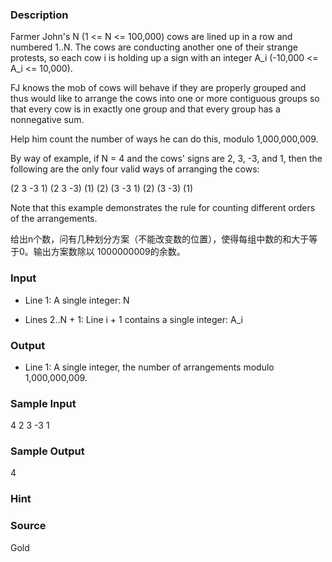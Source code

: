 
### Description

Farmer John's N (1 <= N <= 100,000) cows are lined up in a row and
numbered 1..N. The cows are conducting another one of their strange
protests, so each cow i is holding up a sign with an integer A_i
(-10,000 <= A_i <= 10,000).

FJ knows the mob of cows will behave if they are properly grouped
and thus would like to arrange the cows into one or more contiguous
groups so that every cow is in exactly one group and that every
group has a nonnegative sum.

Help him count the number of ways he can do this, modulo 1,000,000,009.

By way of example, if N = 4 and the cows' signs are 2, 3, -3, and
1, then the following are the only four valid ways of arranging the
cows:

(2 3 -3 1)
(2 3 -3) (1)
(2) (3 -3 1)
(2) (3 -3) (1)

Note that this example demonstrates the rule for counting different
orders of the arrangements.

给出n个数，问有几种划分方案（不能改变数的位置），使得每组中数的和大于等于0。输出方案数除以 1000000009的余数。

### Input
* Line 1: A single integer: N

* Lines 2..N + 1: Line i + 1 contains a single integer: A_i


### Output

* Line 1: A single integer, the number of arrangements modulo
        1,000,000,009.

### Sample Input
4
2
3
-3
1



### Sample Output
4

### Hint

### Source
Gold